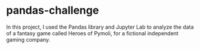 # pandas-challenge
In this project, I used the Pandas library and Jupyter Lab to analyze the data of a fantasy game called Heroes of Pymoli, for a fictional independent gaming company.
